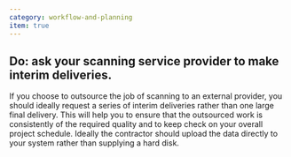 ```yaml
---
category: workflow-and-planning
item: true
---
```



## Do: ask your scanning service provider to make interim deliveries.
If you choose to outsource the job of scanning to an external provider, you should ideally request a series of interim deliveries rather than one large final delivery. This will help you to ensure that the outsourced work is consistently of the required quality and to keep check on your overall project schedule. Ideally the contractor should upload the data directly to your system rather than supplying a hard disk.
